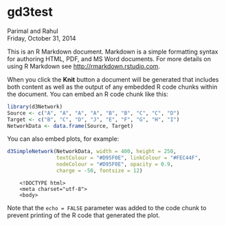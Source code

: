 # gd3test
Parimal and Rahul  
Friday, October 31, 2014  

This is an R Markdown document. Markdown is a simple formatting syntax for authoring HTML, PDF, and MS Word documents. For more details on using R Markdown see <http://rmarkdown.rstudio.com>.

When you click the **Knit** button a document will be generated that includes both content as well as the output of any embedded R code chunks within the document. You can embed an R code chunk like this:


```r
library(d3Network)
Source <- c("A", "A", "A", "A", "B", "B", "C", "C", "D")
Target <- c("B", "C", "D", "J", "E", "F", "G", "H", "I")
NetworkData <- data.frame(Source, Target)
```

You can also embed plots, for example:


```r
d3SimpleNetwork(NetworkData, width = 400, height = 250,
                textColour = "#D95F0E", linkColour = "#FEC44F",
                nodeColour = "#D95F0E", opacity = 0.9,
                charge = -50, fontsize = 12)
```

        <!DOCTYPE html>
        <meta charset="utf-8">
        <body> 
 <style>
.link {
stroke: #FEC44F;
opacity: 0.9;
stroke-width: 1.5px;
}
.node circle {
stroke: #fff;
opacity: 0.9;
stroke-width: 1.5px;
}
text {
font: 12px serif;
opacity: 0.9;
pointer-events: none;
}
</style>

<script src=http://d3js.org/d3.v3.min.js></script>

<script> 
 var links = [ { "source" : "A", "target" : "B" }, { "source" : "A", "target" : "C" }, { "source" : "A", "target" : "D" }, { "source" : "A", "target" : "J" }, { "source" : "B", "target" : "E" }, { "source" : "B", "target" : "F" }, { "source" : "C", "target" : "G" }, { "source" : "C", "target" : "H" }, { "source" : "D", "target" : "I" } ] ; 
 var nodes = {}

// Compute the distinct nodes from the links.
links.forEach(function(link) {
link.source = nodes[link.source] ||
(nodes[link.source] = {name: link.source});
link.target = nodes[link.target] ||
(nodes[link.target] = {name: link.target});
link.value = +link.value;
});

var width = 400
height = 250;

var force = d3.layout.force()
.nodes(d3.values(nodes))
.links(links)
.size([width, height])
.linkDistance(50)
.charge(-50)
.on("tick", tick)
.start();

var svg = d3.select("body").append("svg")
.attr("width", width)
.attr("height", height);

var link = svg.selectAll(".link")
.data(force.links())
.enter().append("line")
.attr("class", "link");

var node = svg.selectAll(".node")
.data(force.nodes())
.enter().append("g")
.attr("class", "node")
.on("mouseover", mouseover)
.on("mouseout", mouseout)
.on("click", click)
.on("dblclick", dblclick)
.call(force.drag);

node.append("circle")
.attr("r", 8)
.style("fill", "#D95F0E");

node.append("text")
.attr("x", 12)
.attr("dy", ".35em")
.style("fill", "#D95F0E")
.text(function(d) { return d.name; });

function tick() {
link
.attr("x1", function(d) { return d.source.x; })
.attr("y1", function(d) { return d.source.y; })
.attr("x2", function(d) { return d.target.x; })
.attr("y2", function(d) { return d.target.y; });

node.attr("transform", function(d) { return "translate(" + d.x + "," + d.y + ")"; });
}

function mouseover() {
d3.select(this).select("circle").transition()
.duration(750)
.attr("r", 16);
}

function mouseout() {
d3.select(this).select("circle").transition()
.duration(750)
.attr("r", 8);
}
// action to take on mouse click
function click() {
d3.select(this).select("text").transition()
.duration(750)
.attr("x", 22)
.style("stroke-width", ".5px")
.style("opacity", 1)
.style("fill", "#E34A33")
.style("font", "30px serif");
d3.select(this).select("circle").transition()
.duration(750)
.style("fill", "#E34A33")
.attr("r", 16)
}

// action to take on mouse double click
function dblclick() {
d3.select(this).select("circle").transition()
.duration(750)
.attr("r", 6)
.style("fill", "#E34A33");
d3.select(this).select("text").transition()
.duration(750)
.attr("x", 12)
.style("stroke", "none")
.style("fill", "#E34A33")
.style("stroke", "none")
.style("opacity", 0.9)
.style("font", "12px serif");
}

</script>
 </body>

Note that the `echo = FALSE` parameter was added to the code chunk to prevent printing of the R code that generated the plot.
